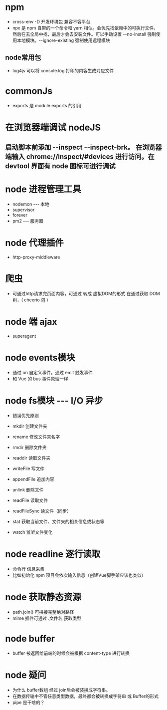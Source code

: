 # npm
- cross-env -D 开发环境包 兼容不容平台
- npx 是 npm 自带的一个命令和 yarn 相似。会优先找依赖中的可执行文件，然后在去全局中找，最后才会去安装文件。可以手动设置 --no-install 强制使用本地模块。--ignore-existing 强制使用远程模块 
## node常用包
- log4js 可以将 console.log 打印的内容生成对应文件

# commonJs
- exports 是 module.exports 的引用

# 在浏览器端调试 nodeJS
## 启动脚本前添加 --inspect --inspect-brk。 在浏览器端输入 chrome://inspect/#devices 进行访问。在 devtool 界面有 node 图标可进行调试

# node 进程管理工具
- nodemon --- 本地
- supervisor
- forever
- pm2 --- 服务器

# node 代理插件
- http-proxy-middleware

# 爬虫
- 可通过http请求完页面内容，可通过 转成 虚拟DOM的形式 在通过获取 DOM 树，( cheerio 包 )

# node 端 ajax
- superagent

# node events模块
- 通过 on 自定义事件。通过 emit 触发事件
- 和 Vue 的 bus 事件原理一样

# node fs模块 --- I/O 异步
- 错误优先原则
- mkdir 创建文件夹
- rename 修改文件夹名字
- rmdir 删除文件夹
- readdir 读取文件夹

- writeFile 写文件
- appendFile 追加内容
- unlink 删除文件
- readFile 读取文件
- readFileSync 读文件（同步）
- stat 获取当前文件、文件夹的相关信息或状态等
- watch 监听文件变化

# node readline 逐行读取
- 命令行 信息采集
- 比如初始化 npm 项目会依次输入信息（创建Vue脚手架应该也类似）

# node 获取静态资源
- path.join() 可拼接完整绝对路径
- mime 插件可通过 .文件名  获取类型

# node buffer
- buffer 被返回给前端的时候会被根据 content-type 进行转换
# node 疑问 
- 为什么 buffer数组 经过 join后会被装换成字符串。
- 在数据传输中不管任意类型数据，最终都会被转换成字符串 或 Buffer的形式 
- pipe 是干啥的？